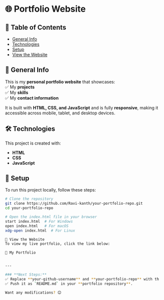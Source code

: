 # 🌐 Portfolio Website  

## 📖 Table of Contents  
- [General Info](#general-info)  
- [Technologies](#technologies)  
- [Setup](#setup)  
- [View the Website](#view-the-website)  

## 📌 General Info  
This is my **personal portfolio website** that showcases:  
✅ My **projects**  
✅ My **skills**  
✅ My **contact information**  

It is built with **HTML, CSS, and JavaScript** and is fully **responsive**, making it accessible across mobile, tablet, and desktop devices.  

## 🛠️ Technologies  
This project is created with:  
- **HTML**  
- **CSS**  
- **JavaScript**  

## 🚀 Setup  
To run this project locally, follow these steps:  

```bash
# Clone the repository
git clone https://github.com/Ravi-kanth/your-portfolio-repo.git  
cd your-portfolio-repo  

# Open the index.html file in your browser
start index.html  # For Windows  
open index.html   # For macOS  
xdg-open index.html  # For Linux  

🔗 View the Website
To view my live portfolio, click the link below:

🔗 My Portfolio


---

### **Next Steps:**  
✅ Replace **your-github-username** and **your-portfolio-repo** with the actual repo name.  
✅ Push it as `README.md` in your **portfolio repository**.  

Want any modifications? 😊
